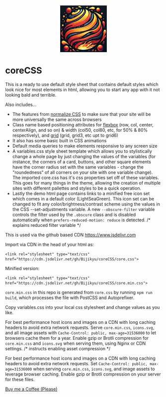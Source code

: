 <p align="center" >
  <img height='150' width='150' src="core.png?raw=true" />
</p>

# coreCSS

This is a ready to use default style sheet that contains default styles which look nice for most elements in html, allowing you to start any app with it not looking bald and terrible. 

Also includes...
* The features from [normalize CSS](https://github.com/necolas/normalize.css/) to make sure that your site will be more universally the same across browsers
* Class name based positioning attributes for [flexbox](https://css-tricks.com/snippets/css/a-guide-to-flexbox/) (row, col, center, centerAlign, and so on) & width (col50, col80, etc, for 50% & 80% respectively), and [grid](https://css-tricks.com/snippets/css/complete-guide-grid/) (grid, grid3, etc upt to grid6)
* It also has some basic built in CSS animations
* Default media queries to make elements responsive to any screen size
* A variables.css style sheet template which allows you to stylistically change a whole page by just changing the values of the variables (for instance, the corners of a card, 
buttons, and other square elements have the corner radius set with the same variables - change the "roundedness" of all corners on your site with one variable change).
The imported core.css has it's css properties set off of these variables. This goes for many things in the theme, allowing 
the creation of multiple sites with different pallettes and styles to be a quick operation.
* Lastly the demo html page contains links to a minified free icon set which comes in a default color (LightSeaGreen). This icon set 
can be changed to fit any color/brightness/contrast scheme using the values in the CSS --set-adjustments variable.
A new `--obscure-filter` variable controls the filter used by the `.obscure` class and is disabled automatically when `prefers-reduced-motion: reduce` is detected. /* explains reduced filter variable */

This is used via the github based CDN https://www.jsdelivr.com

Import via CDN in the head of your html as:
```
<link rel="stylesheet" type="text/css" href="https://cdn.jsdelivr.net/gh/Bijikyu/coreCSS/core.css">
```

Minified version:
```
<link rel="stylesheet" type="text/css" href="https://cdn.jsdelivr.net/gh/Bijikyu/coreCSS/core.min.css">
```
`core.min.css` in this repo is generated from `core.css` by running `npm run build`, which processes the file with PostCSS and Autoprefixer.

Copy variables.css into your local css stylesheet and change values as you like.


For best performance host icons and images on a CDN with long caching headers to avoid extra network requests.
Serve `core.min.css`, `icons.svg`, and all image assets with `Cache-Control: public, max-age=31536000` to let browsers cache them for a year.
Enable gzip or Brotli compression for `core.min.css` and `icons.svg` when serving them, using Nginx or CDN settings. /* instructs enabling asset compression */

For best performance host icons and images on a CDN with long caching headers to avoid extra network requests. Set `Cache-Control: public, max-age=31536000` when serving `core.min.css`, `icons.svg`, and image assets to leverage browser caching.
Enable gzip or Brotli compression on your server for these files.


<a href="https://www.buymeacoffee.com/bijikyu" target="_blank" rel="noopener noreferrer">Buy me a Coffee (Please)</a>
